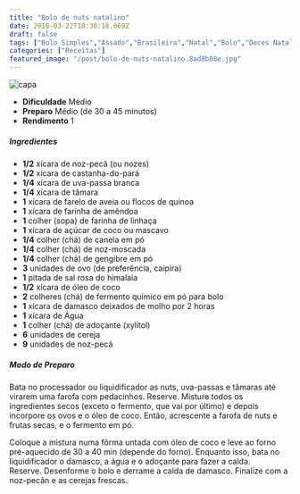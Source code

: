 ```yaml
---
title: "Bolo de nuts natalino"
date: 2018-03-22T18:30:18.069Z
draft: false
tags: ["Bolo Simples","Assado","Brasileira","Natal","Bolo","Doces Natalinos"]
categories: ["Receitas"]
featured_image: "/post/bolo-de-nuts-natalino.8ad8b88e.jpg"
---
```


![capa](/post/bolo-de-nuts-natalino.8ad8b88e.jpg)

*   **Dificuldade** Médio
*   **Preparo** Médio (de 30 a 45 minutos)
*   **Rendimento** 1

##### Ingredientes

*   **1/2** xícara de noz-pecã (ou nozes)
*   **1/2** xícara de castanha-do-pará
*   **1/4** xícara de uva-passa branca
*   **1/4** xícara de tâmara
*   **1** xícara de farelo de aveia ou flocos de quinoa
*   **1** xícara de farinha de amêndoa
*   **1** colher (sopa) de farinha de linhaça
*   **1** xícara de açúcar de coco ou mascavo
*   **1/4** colher (chá) de canela em pó
*   **1/4** colher (chá) de noz-moscada
*   **1/4** colher (chá) de gengibre em pó
*   **3** unidades de ovo (de preferência, caipira)
*   **1** pitada de sal rosa do himalaia
*   **1/2** xícara de óleo de coco
*   **2** colheres (chá) de fermento químico em pó para bolo
*   **1** xícara de damasco deixados de molho por 2 horas
*   **1** xícara de Água
*   **1** colher (chá) de adoçante (xylitol)
*   **6** unidades de cereja
*   **9** unidades de noz-pecã

##### Modo de Preparo

Bata no processador ou liquidificador as nuts, uva-passas e tâmaras até virarem uma farofa com pedacinhos. Reserve. Misture todos os ingredientes secos (exceto o fermento, que vai por último) e depois incorpore os ovos e o óleo de coco. Então, acrescente a farofa de nuts e frutas secas, e o fermento em pó.

Coloque a mistura numa fôrma untada com óleo de coco e leve ao forno pré-aquecido de 30 a 40 min (depende do forno). Enquanto isso, bata no liquidificador o damasco, a água e o adoçante para fazer a calda. Reserve. Desenforme o bolo e derrame a calda de damasco. Finalize com a noz-pecãn e as cerejas frescas.
